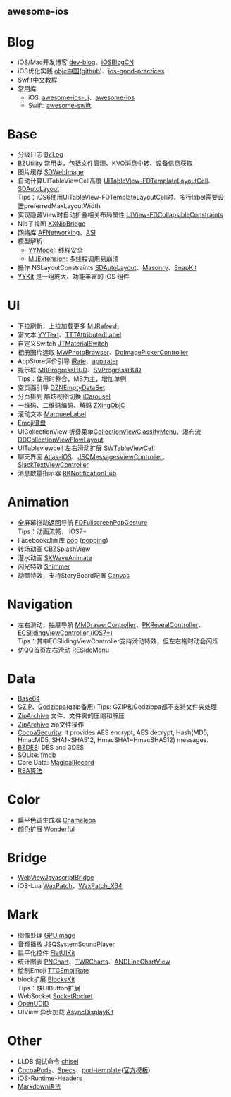 
## awesome-ios ##

Blog
==

* iOS/Mac开发博客 [dev-blog](https://github.com/nixzhu/dev-blog)、[iOSBlogCN](https://github.com/tangqiaoboy/iOSBlogCN)
* iOS优化实践 [objc中国](http://objccn.io/)([github](https://github.com/objccn/articles))、[ios-good-practices](https://github.com/futurice/ios-good-practices)
* [Swfit中文教程](https://github.com/numbbbbb/the-swift-programming-language-in-chinese)
* 常用库
   * iOS: [awesome-ios-ui](https://github.com/cjwirth/awesome-ios-ui)、[awesome-ios](https://github.com/vsouza/awesome-ios)  
   * Swift: [awesome-swift](https://github.com/matteocrippa/awesome-swift)


Base
==

* 分级日志 [BZLog](https://github.com/Orion777/BZLog)
* [BZUtility](https://github.com/Orion777/BZUtility) 常用类，包括文件管理、KVO消息中转、设备信息获取
* 图片缓存 [SDWebImage](https://github.com/rs/SDWebImage)
* 自动计算UITableViewCell高度 [UITableView-FDTemplateLayoutCell](https://github.com/forkingdog/UITableView-FDTemplateLayoutCell)、[SDAutoLayout](https://github.com/gsdios/SDAutoLayout)
  <br>Tips：iOS6使用UITableView-FDTemplateLayoutCell时，多行label需要设置preferredMaxLayoutWidth
* 实现隐藏View时自动折叠相关布局属性 [UIView-FDCollapsibleConstraints](https://github.com/forkingdog/UIView-FDCollapsibleConstraints)
* Nib子视图 [XXNibBridge](https://github.com/sunnyxx/XXNibBridge)
* 网络库 [AFNetworking](https://github.com/AFNetworking/AFNetworking)、[ASI](https://github.com/pokeb/asi-http-request)
* 模型解析 
    * [YYModel](https://github.com/ibireme/YYModel): 线程安全
    * [MJExtension](https://github.com/CoderMJLee/MJExtension): 多线程调用易崩溃
* 操作 NSLayoutConstraints [SDAutoLayout](https://github.com/gsdios/SDAutoLayout)、[Masonry](https://github.com/SnapKit/Masonry)、[SnapKit](https://github.com/SnapKit/SnapKit)
* [YYKit](https://github.com/ibireme/YYKit) 是一组庞大、功能丰富的 iOS 组件


UI
==

* 下拉刷新，上拉加载更多 [MJRefresh](https://github.com/CoderMJLee/MJRefresh)    
* 富文本 [YYText](https://github.com/ibireme/YYText)、[TTTAttributedLabel](https://github.com/TTTAttributedLabel/TTTAttributedLabel)
* 自定义Switch [JTMaterialSwitch](https://github.com/JunichiT/JTMaterialSwitch)
* 相册图片选取 [MWPhotoBrowser](https://github.com/mwaterfall/MWPhotoBrowser)、[DoImagePickerController](https://github.com/donobono/DoImagePickerController)
* AppStore评价引导 [iRate](https://github.com/nicklockwood/iRate)、[appirater](https://github.com/arashpayan/appirater)
* 提示框 [MBProgressHUD](https://github.com/jdg/MBProgressHUD)、[SVProgressHUD](https://github.com/TransitApp/SVProgressHUD)
  <br>Tips：使用时整合，MB为主，增加单例
* 空页面引导 [DZNEmptyDataSet](https://github.com/dzenbot/DZNEmptyDataSet)    
* 分页排列 酷炫视图切换 [iCarousel](https://github.com/nicklockwood/iCarousel)
* 一维码、二维码编码、解码 [ZXingObjC](https://github.com/TheLevelUp/ZXingObjC)
* 滚动文本 [MarqueeLabel](https://github.com/cbpowell/MarqueeLabel)
* [Emoji键盘](https://github.com/Orion777/BZEmojiKeyboard)
* UICollectionView 折叠菜单[CollectionViewClassifyMenu](https://github.com/ChenYilong/CollectionViewClassifyMenu)、瀑布流[DDCollectionViewFlowLayout](https://github.com/openboy2012/DDCollectionViewFlowLayout)
* UITableviewcell 左右滑动扩展 [SWTableViewCell](https://github.com/CEWendel/SWTableViewCell)
* 聊天界面 [Atlas-iOS](https://github.com/layerhq/Atlas-iOS)、[JSQMessagesViewController](https://github.com/jessesquires/JSQMessagesViewController)、[SlackTextViewController](https://github.com/slackhq/SlackTextViewController)
* 消息数量指示器 [RKNotificationHub](https://github.com/cwRichardKim/RKNotificationHub)

Animation
==

* 全屏幕拖动返回导航 [FDFullscreenPopGesture](https://github.com/forkingdog/FDFullscreenPopGesture)
  <br>Tips：动画流畅， iOS7+    
* Facebook动画库 [pop](https://github.com/facebook/pop) ([popping](https://github.com/schneiderandre/popping))
* 转场动画 [CBZSplashView](https://github.com/callumboddy/CBZSplashView)
* 灌水动画 [SXWaveAnimate](https://github.com/dsxNiubility/SXWaveAnimate)
* 闪光特效 [Shimmer](https://github.com/facebook/Shimmer)
* 动画特效，支持StoryBoard配置 [Canvas](https://github.com/CanvasPod/Canvas)


Navigation
==

* 左右滑动，抽屉导航 [MMDrawerController](https://github.com/mutualmobile/MMDrawerController)、[PKRevealController](https://github.com/pkluz/PKRevealController)、[ECSlidingViewController (iOS7+)](https://github.com/ECSlidingViewController/ECSlidingViewController)
<br>Tips：其中ECSlidingViewController支持滑动特效，但左右拖时动会闪烁
* 仿QQ首页左右滑动 [RESideMenu](https://github.com/romaonthego/RESideMenu)
   

Data
==

* [Base64](https://github.com/nicklockwood/Base64)
* [GZIP](https://github.com/nicklockwood/GZIP)、[Godzippa](https://github.com/mattt/Godzippa)(gzip备用)
  Tips: GZIP和Godzippa都不支持文件夹处理
* [ZipArchive](https://github.com/ZipArchive/ZipArchive) 文件、文件夹的压缩和解压
* [ZipArchive](https://github.com/mattconnolly/ZipArchive) zip文件操作
* [CocoaSecurity](https://github.com/kelp404/CocoaSecurity): It provides AES encrypt, AES decrypt, Hash(MD5, HmacMD5, SHA1~SHA512, HmacSHA1~HmacSHA512) messages.
* [BZDES](https://github.com/Orion777/BZDES): DES and 3DES
* SQLite: [fmdb](https://github.com/ccgus/fmdb)
* Core Data: [MagicalRecord](https://github.com/magicalpanda/MagicalRecord)
* [RSA算法](https://github.com/reejosamuel/RSA)

    
Color
==

* 扁平色调生成器 [Chameleon](https://github.com/ViccAlexander/Chameleon)
* 颜色扩展 [Wonderful](https://github.com/dsxNiubility/Wonderful)

Bridge
==

* [WebViewJavascriptBridge](https://github.com/marcuswestin/WebViewJavascriptBridge)
* iOS-Lua [WaxPatch](https://github.com/mmin18/WaxPatch)、[WaxPatch_X64](https://github.com/maxfong/WaxPatch_X64)
 
 
Mark
==

* 图像处理 [GPUImage](https://github.com/BradLarson/GPUImage)
* 音频播放 [JSQSystemSoundPlayer](https://github.com/jessesquires/JSQSystemSoundPlayer)
* 扁平化控件 [FlatUIKit](https://github.com/Grouper/FlatUIKit)
* 统计图表 [PNChart](https://github.com/kevinzhow/PNChart)、[TWRCharts](https://github.com/chasseurmic/TWRCharts)、[ANDLineChartView](https://github.com/anaglik/ANDLineChartView)
* 绘制Emoji [TTGEmojiRate](https://github.com/zekunyan/TTGEmojiRate)
* block扩展 [BlocksKit](https://github.com/zwaldowski/BlocksKit)
  <br>Tips：缺UIButton扩展
* WebSocket [SocketRocket](https://github.com/square/SocketRocket)
* [OpenUDID](https://github.com/ylechelle/OpenUDID)
* UIView 异步加载 [AsyncDisplayKit](https://github.com/facebook/AsyncDisplayKit)


Other
==

* LLDB 调试命令 [chisel](https://github.com/facebook/chisel)
* [CocoaPods](https://github.com/CocoaPods/CocoaPods)、[Specs](https://github.com/CocoaPods/Specs)、[pod-template](https://github.com/Orion777/pod-template)([官方模板](https://github.com/CocoaPods/pod-template))
* [iOS-Runtime-Headers](https://github.com/nst/iOS-Runtime-Headers) 
* [Markdown语法](https://github.com/guodongxiaren/README)
    
   
